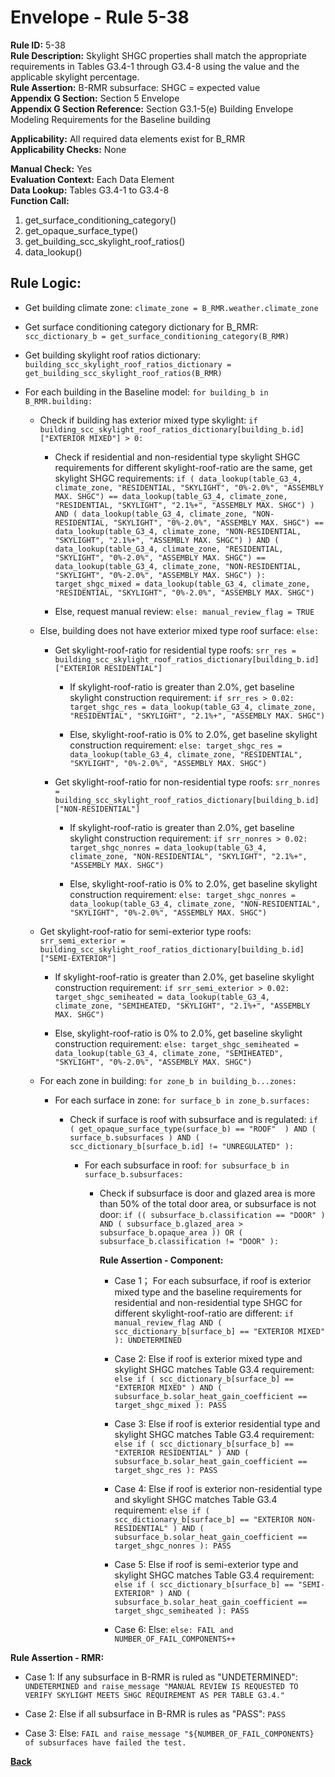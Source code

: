 
# Envelope - Rule 5-38  

**Rule ID:** 5-38  
**Rule Description:** Skylight SHGC properties shall match the appropriate requirements in Tables G3.4-1 through G3.4-8 using the value and the applicable skylight percentage.  
**Rule Assertion:** B-RMR subsurface: SHGC = expected value  
**Appendix G Section:** Section 5 Envelope  
**Appendix G Section Reference:** Section G3.1-5(e) Building Envelope Modeling Requirements for the Baseline building

**Applicability:** All required data elements exist for B_RMR  
**Applicability Checks:** None  

**Manual Check:** Yes  
**Evaluation Context:** Each Data Element  
**Data Lookup:** Tables G3.4-1 to G3.4-8  
**Function Call:**

  1. get_surface_conditioning_category()
  2. get_opaque_surface_type()
  3. get_building_scc_skylight_roof_ratios()
  4. data_lookup()

## Rule Logic:  

- Get building climate zone: `climate_zone = B_RMR.weather.climate_zone`  

- Get surface conditioning category dictionary for B_RMR: `scc_dictionary_b = get_surface_conditioning_category(B_RMR)`  

- Get building skylight roof ratios dictionary: `building_scc_skylight_roof_ratios_dictionary = get_building_scc_skylight_roof_ratios(B_RMR)`

- For each building in the Baseline model: `for building_b in B_RMR.building:`

  - Check if building has exterior mixed type skylight: `if building_scc_skylight_roof_ratios_dictionary[building_b.id]["EXTERIOR MIXED"] > 0:`

    - Check if residential and non-residential type skylight SHGC requirements for different skylight-roof-ratio are the same, get skylight SHGC requirements: `if ( data_lookup(table_G3_4, climate_zone, "RESIDENTIAL, "SKYLIGHT", "0%-2.0%", "ASSEMBLY MAX. SHGC") == data_lookup(table_G3_4, climate_zone, "RESIDENTIAL, "SKYLIGHT", "2.1%+", "ASSEMBLY MAX. SHGC") ) AND ( data_lookup(table_G3_4, climate_zone, "NON-RESIDENTIAL, "SKYLIGHT", "0%-2.0%", "ASSEMBLY MAX. SHGC") == data_lookup(table_G3_4, climate_zone, "NON-RESIDENTIAL, "SKYLIGHT", "2.1%+", "ASSEMBLY MAX. SHGC") ) AND ( data_lookup(table_G3_4, climate_zone, "RESIDENTIAL, "SKYLIGHT", "0%-2.0%", "ASSEMBLY MAX. SHGC") == data_lookup(table_G3_4, climate_zone, "NON-RESIDENTIAL, "SKYLIGHT", "0%-2.0%", "ASSEMBLY MAX. SHGC") ): target_shgc_mixed = data_lookup(table_G3_4, climate_zone, "RESIDENTIAL, "SKYLIGHT", "0%-2.0%", "ASSEMBLY MAX. SHGC")`

    - Else, request manual review: `else: manual_review_flag = TRUE`

  - Else, building does not have exterior mixed type roof surface: `else:`

    - Get skylight-roof-ratio for residential type roofs: `srr_res = building_scc_skylight_roof_ratios_dictionary[building_b.id]["EXTERIOR RESIDENTIAL"]`

      - If skylight-roof-ratio is greater than 2.0%, get baseline skylight construction requirement: `if srr_res > 0.02: target_shgc_res = data_lookup(table_G3_4, climate_zone, "RESIDENTIAL", "SKYLIGHT", "2.1%+", "ASSEMBLY MAX. SHGC")`

      - Else, skylight-roof-ratio is 0% to 2.0%, get baseline skylight construction requirement: `else: target_shgc_res = data_lookup(table_G3_4, climate_zone, "RESIDENTIAL", "SKYLIGHT", "0%-2.0%", "ASSEMBLY MAX. SHGC")`

    - Get skylight-roof-ratio for non-residential type roofs: `srr_nonres = building_scc_skylight_roof_ratios_dictionary[building_b.id]["NON-RESIDENTIAL"]`

      - If skylight-roof-ratio is greater than 2.0%, get baseline skylight construction requirement: `if srr_nonres > 0.02: target_shgc_nonres = data_lookup(table_G3_4, climate_zone, "NON-RESIDENTIAL", "SKYLIGHT", "2.1%+", "ASSEMBLY MAX. SHGC")`

      - Else, skylight-roof-ratio is 0% to 2.0%, get baseline skylight construction requirement: `else: target_shgc_nonres = data_lookup(table_G3_4, climate_zone, "NON-RESIDENTIAL", "SKYLIGHT", "0%-2.0%", "ASSEMBLY MAX. SHGC")`

  - Get skylight-roof-ratio for semi-exterior type roofs: `srr_semi_exterior = building_scc_skylight_roof_ratios_dictionary[building_b.id]["SEMI-EXTERIOR"]`

    - If skylight-roof-ratio is greater than 2.0%, get baseline skylight construction requirement: `if srr_semi_exterior > 0.02: target_shgc_semiheated = data_lookup(table_G3_4, climate_zone, "SEMIHEATED, "SKYLIGHT", "2.1%+", "ASSEMBLY MAX. SHGC")`

    - Else, skylight-roof-ratio is 0% to 2.0%, get baseline skylight construction requirement: `else: target_shgc_semiheated = data_lookup(table_G3_4, climate_zone, "SEMIHEATED", "SKYLIGHT", "0%-2.0%", "ASSEMBLY MAX. SHGC")`

  - For each zone in building: `for zone_b in building_b...zones:`

    - For each surface in zone: `for surface_b in zone_b.surfaces:`

      - Check if surface is roof with subsurface and is regulated: `if ( get_opaque_surface_type(surface_b) == "ROOF"  ) AND ( surface_b.subsurfaces ) AND ( scc_dictionary_b[surface_b.id] != "UNREGULATED" ):`

        - For each subsurface in roof: `for subsurface_b in surface_b.subsurfaces:`

          - Check if subsurface is door and glazed area is more than 50% of the total door area, or subsurface is not door: `if (( subsurface_b.classification == "DOOR" ) AND ( subsurface_b.glazed_area > subsurface_b.opaque_area )) OR ( subsurface_b.classification != "DOOR" ):`

            **Rule Assertion - Component:**

            - Case 1； For each subsurface, if roof is exterior mixed type and the baseline requirements for residential and non-residential type SHGC for different skylight-roof-ratio are different: `if manual_review_flag AND ( scc_dictionary_b[surface_b] == "EXTERIOR MIXED" ): UNDETERMINED`

            - Case 2: Else if roof is exterior mixed type and skylight SHGC matches Table G3.4 requirement: `else if ( scc_dictionary_b[surface_b] == "EXTERIOR MIXED" ) AND ( subsurface_b.solar_heat_gain_coefficient == target_shgc_mixed ): PASS`

            - Case 3: Else if roof is exterior residential type and skylight SHGC matches Table G3.4 requirement: `else if ( scc_dictionary_b[surface_b] == "EXTERIOR RESIDENTIAL" ) AND ( subsurface_b.solar_heat_gain_coefficient == target_shgc_res ): PASS`

            - Case 4: Else if roof is exterior non-residential type and skylight SHGC matches Table G3.4 requirement: `else if ( scc_dictionary_b[surface_b] == "EXTERIOR NON-RESIDENTIAL" ) AND ( subsurface_b.solar_heat_gain_coefficient == target_shgc_nonres ): PASS`

            - Case 5: Else if roof is semi-exterior type and skylight SHGC matches Table G3.4 requirement: `else if ( scc_dictionary_b[surface_b] == "SEMI-EXTERIOR" ) AND ( subsurface_b.solar_heat_gain_coefficient == target_shgc_semiheated ): PASS`

            - Case 6: Else: `else: FAIL and NUMBER_OF_FAIL_COMPONENTS++`

**Rule Assertion - RMR:**

- Case 1: If any subsurface in B-RMR is ruled as "UNDETERMINED": `UNDETERMINED and raise_message "MANUAL REVIEW IS REQUESTED TO VERIFY SKYLIGHT MEETS SHGC REQUIREMENT AS PER TABLE G3.4."`

- Case 2: Else if all subsurface in B-RMR is rules as "PASS": `PASS`

- Case 3: Else: `FAIL and raise_message "${NUMBER_OF_FAIL_COMPONENTS} of subsurfaces have failed the test.`

**[Back](../_toc.md)**
